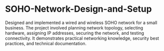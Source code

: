 # SOHO-Network-Design-and-Setup

Designed and implemented a wired and wireless SOHO network for a small business. The project involved planning network topology, selecting hardware, 
assigning IP addresses, securing the network, and testing connectivity. It demonstrates practical networking knowledge, security best practices, and technical documentation.
